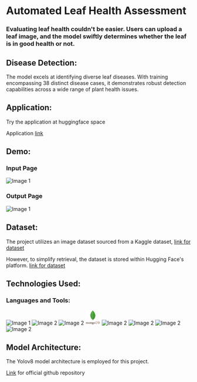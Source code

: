 # Automated Leaf Health Assessment

### Evaluating leaf health couldn't be easier. Users can upload a leaf image, and the model swiftly determines whether the leaf is in good health or not.

## Disease Detection:
The model excels at identifying diverse leaf diseases. With training encompassing 38 distinct disease cases, it demonstrates robust detection capabilities across a wide range of plant health issues.

## Application:
Try the application at huggingface space
 
Application [link](https://huggingface.co/spaces/Sadashiv/CropGaurd)

## Demo:
### Input Page
<img src="https://github.com/07Sada/plant-diseases-classifier/assets/112761379/98ff93bb-afed-4445-b63b-2ff0f9126831" alt="Image 1" width="800">

### Output Page
<img src="https://github.com/07Sada/plant-diseases-classifier/assets/112761379/f4081df3-4a9b-443a-b652-e6d9ab3e76df" alt="Image 1" width="800">

## Dataset:
The project utilizes an image dataset sourced from a Kaggle dataset, [link for dataset](https://www.kaggle.com/datasets/vipoooool/new-plant-diseases-dataset)

However, to simplify retrieval, the dataset is stored within Hugging Face's platform. [link for dataset](https://huggingface.co/datasets/Sadashiv/Plant-Diseases-Dataset)

## Technologies Used:
<h3 align="left">Languages and Tools:</h3>
<p align="left"> <a> <img src="https://github.com/07Sada/plant-diseases-classifier/assets/112761379/7d980d0a-bcf8-407c-8ce5-f534098fa0f8" alt="Image 1" width="100"></a> 
<a> <img src="https://www.vectorlogo.zone/logos/pocoo_flask/pocoo_flask-icon.svg" alt='Image 2' widht='100'></a> 
<a> <img src="https://www.vectorlogo.zone/logos/git-scm/git-scm-icon.svg" alt='Image 2' widht='100'/></a> 
<a> <img src="https://raw.githubusercontent.com/devicons/devicon/master/icons/mongodb/mongodb-original-wordmark.svg" alt='Image 2' width="8%"/> </a> 
<a> <img src="https://upload.wikimedia.org/wikipedia/commons/9/9a/Visual_Studio_Code_1.35_icon.svg" alt='Image 2' width="8%"/></a> 
<a> <img src="https://www.vectorlogo.zone/logos/python/python-horizontal.svg" alt='Image 2' widht='100'/></a> 
<a> <img src="https://www.vectorlogo.zone/logos/w3_html5/w3_html5-icon.svg" alt='Image 2' widht='100'/></a> 
<a> <img src="https://www.vectorlogo.zone/logos/w3_css/w3_css-icon.svg" alt='Image 2' widht='100'/></a> 
</p>

## Model Architecture:
The Yolov8 model architecture is employed for this project.

[Link](https://github.com/ultralytics/ultralytics) for official github repository
